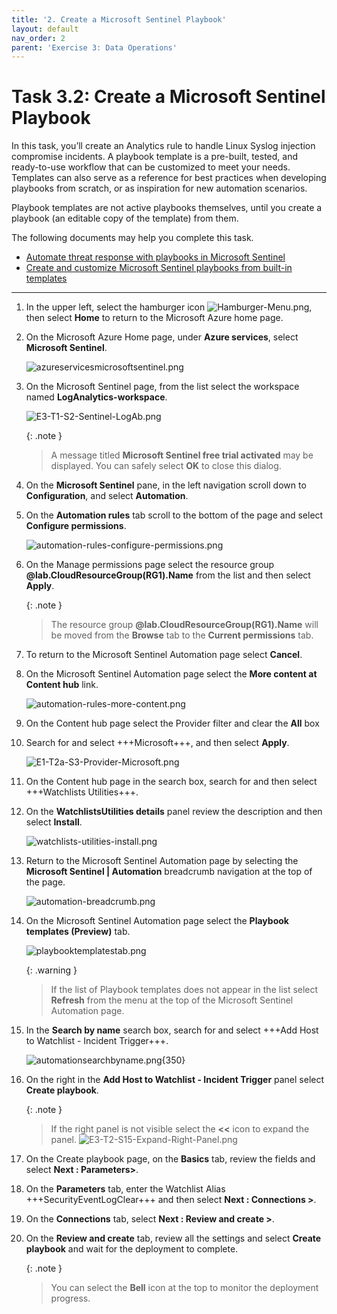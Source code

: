 ```yaml
---
title: '2. Create a Microsoft Sentinel Playbook'
layout: default
nav_order: 2
parent: 'Exercise 3: Data Operations'
---
```


# Task 3.2: Create a Microsoft Sentinel Playbook

In this task, you’ll create an Analytics rule to handle Linux Syslog injection compromise incidents. A playbook template is a pre-built, tested, and ready-to-use workflow that can be customized to meet your needs. Templates can also serve as a reference for best practices when developing playbooks from scratch, or as inspiration for new automation scenarios.

Playbook templates are not active playbooks themselves, until you create a playbook (an editable copy of the template) from them.

The following documents may help you complete this task.

- [Automate threat response with playbooks in Microsoft Sentinel](https://learn.microsoft.com/en-us/azure/sentinel/automate-responses-with-playbooks)
- [Create and customize Microsoft Sentinel playbooks from built-in templates](https://learn.microsoft.com/en-us/azure/sentinel/use-playbook-templates)

---

1. In the upper left, select the hamburger icon ![Hamburger-Menu.png](../media/Hamburger-Menu.png), then select **Home** to return to the Microsoft Azure home page.

1. On the Microsoft Azure Home page, under **Azure services**, select **Microsoft Sentinel**.  

    ![azureservicesmicrosoftsentinel.png](../media/azureservicesmicrosoftsentinel.png)

1. On the Microsoft Sentinel page, from the list select the workspace named **LogAnalytics-workspace**.

    ![E3-T1-S2-Sentinel-LogAb.png](../media/E3-T1-S2-Sentinel-LogAb.png)

    {: .note }
    > A message titled **Microsoft Sentinel free trial activated** may be displayed. You can safely select **OK** to close this dialog.

1. On the **Microsoft Sentinel** pane, in the left navigation scroll down to **Configuration**, and select **Automation**.

1. On the **Automation rules** tab scroll to the bottom of the page and select **Configure permissions**.

    ![automation-rules-configure-permissions.png](../media/automation-rules-configure-permissions.png)

1. On the Manage permissions page select the resource group **@lab.CloudResourceGroup(RG1).Name** from the list and then select **Apply**.

    {: .note }
    > The resource group **@lab.CloudResourceGroup(RG1).Name** will be moved from the **Browse** tab to the **Current permissions** tab.

1. To return to the Microsoft Sentinel Automation page select **Cancel**.

1. On the Microsoft Sentinel Automation page select the **More content at Content hub** link.

    ![automation-rules-more-content.png](../media/automation-rules-more-content.png)

1. On the Content hub page select the Provider filter and clear the **All** box

1. Search for and select +++Microsoft+++, and then select **Apply**.

    ![E1-T2a-S3-Provider-Microsoft.png](../media/E1-T2a-S3-Provider-Microsoft.png)

1. On the Content hub page in the search box, search for and then select +++Watchlists Utilities+++.

1. On the **WatchlistsUtilities details** panel review the description and then select **Install**.

    ![watchlists-utilities-install.png](../media/watchlists-utilities-install.png)

1. Return to the Microsoft Sentinel Automation page by selecting the **Microsoft Sentinel | Automation** breadcrumb navigation at the top of the page.

    ![automation-breadcrumb.png](../media/automation-breadcrumb.png)

1. On the Microsoft Sentinel Automation page select the **Playbook templates (Preview)** tab.

    ![playbooktemplatestab.png](../media/playbooktemplatestab.png)

    {: .warning }
    > If the list of Playbook templates does not appear in the list select **Refresh** from the menu at the top of the Microsoft Sentinel Automation page.

1. In the **Search by name** search box, search for and select +++Add Host to Watchlist - Incident Trigger+++.

    ![automationsearchbyname.png](../media/automationsearchbyname.png){350}

1. On the right in the **Add Host to Watchlist - Incident Trigger** panel select **Create playbook**.

    {: .note }
    > If the right panel is not visible select the **<<** icon to expand the panel.
    > ![E3-T2-S15-Expand-Right-Panel.png](../media/E3-T2-S15-Expand-Right-Panel.png)

1. On the Create playbook page, on the **Basics** tab, review the fields and select **Next : Parameters>**.

1. On the **Parameters** tab, enter the Watchlist Alias +++SecurityEventLogClear+++ and then select **Next : Connections >**.

1. On the **Connections** tab, select **Next : Review and create >**.

1. On the **Review and create** tab, review all the settings and select **Create playbook** and wait for the deployment to complete.

    {: .note }
    > You can select the **Bell** icon at the top to monitor the deployment progress.
